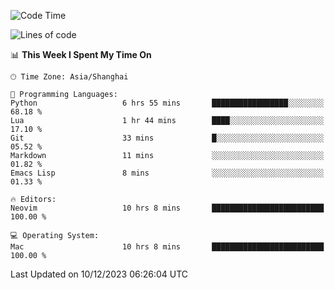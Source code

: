 <!--START_SECTION:waka-->
![Code Time](http://img.shields.io/badge/Code%20Time-1%2C765%20hrs%2023%20mins-blue)

![Lines of code](https://img.shields.io/badge/From%20Hello%20World%20I%27ve%20Written-283.1%20thousand%20lines%20of%20code-blue)

📊 **This Week I Spent My Time On** 

```text
🕑︎ Time Zone: Asia/Shanghai

💬 Programming Languages: 
Python                   6 hrs 55 mins       █████████████████░░░░░░░░   68.18 % 
Lua                      1 hr 44 mins        ████░░░░░░░░░░░░░░░░░░░░░   17.10 % 
Git                      33 mins             █░░░░░░░░░░░░░░░░░░░░░░░░   05.52 % 
Markdown                 11 mins             ░░░░░░░░░░░░░░░░░░░░░░░░░   01.82 % 
Emacs Lisp               8 mins              ░░░░░░░░░░░░░░░░░░░░░░░░░   01.33 % 

🔥 Editors: 
Neovim                   10 hrs 8 mins       █████████████████████████   100.00 % 

💻 Operating System: 
Mac                      10 hrs 8 mins       █████████████████████████   100.00 % 
```


 Last Updated on 10/12/2023 06:26:04 UTC
<!--END_SECTION:waka-->
